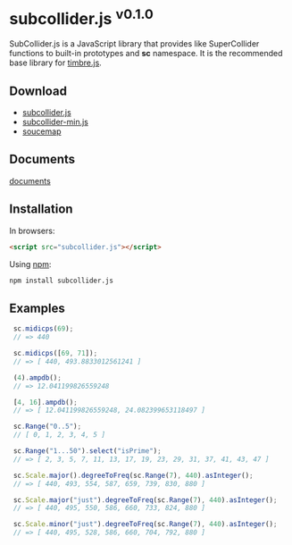 # subcollider.js <sup>v0.1.0</sup>

SubCollider.js is a JavaScript library that provides like SuperCollider functions to built-in prototypes and **sc** namespace. It is the recommended base library for [timbre.js](http://mohayonao.github.io/timbre.js/).

## Download

* [subcollider.js](https://raw.github.com/mohayonao/subcollider.js/master/builds/subcollider.js)
* [subcollider-min.js](https://raw.github.com/mohayonao/subcollider.js/master/builds/subcollider-min.js)
* [soucemap](https://raw.github.com/mohayonao/subcollider.js/master/builds/subcollider-min.map)

## Documents

[documents](http://mohayonao.github.com/subcollider.js/docs/)

## Installation

In browsers:

```html
<script src="subcollider.js"></script>
```

Using [npm](http://npmjs.org/):

```bash
npm install subcollider.js
```

## Examples

```js
 sc.midicps(69);
 // => 440

 sc.midicps([69, 71]);
 // => [ 440, 493.8833012561241 ]

 (4).ampdb();
 // => 12.041199826559248

 [4, 16].ampdb();
 // => [ 12.041199826559248, 24.082399653118497 ]

 sc.Range("0..5");
 // [ 0, 1, 2, 3, 4, 5 ]

 sc.Range("1...50").select("isPrime");
 // => [ 2, 3, 5, 7, 11, 13, 17, 19, 23, 29, 31, 37, 41, 43, 47 ]

 sc.Scale.major().degreeToFreq(sc.Range(7), 440).asInteger();
 // => [ 440, 493, 554, 587, 659, 739, 830, 880 ]

 sc.Scale.major("just").degreeToFreq(sc.Range(7), 440).asInteger();
 // => [ 440, 495, 550, 586, 660, 733, 824, 880 ]

 sc.Scale.minor("just").degreeToFreq(sc.Range(7), 440).asInteger();
 // => [ 440, 495, 528, 586, 660, 704, 792, 880 ]
```
